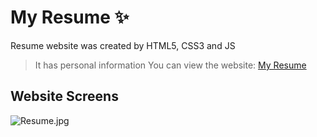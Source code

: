 # My Resume :sparkles:
Resume website was created by HTML5, CSS3 and JS
> It has personal information
You can view the website: [My Resume](https://youssefturkey-cv.vercel.app/)

## Website Screens
![Resume.jpg](https://github.com/YoussefTurkey/YoussefTurkey_CV/blob/main/documents/mockup-cv.jpg)
